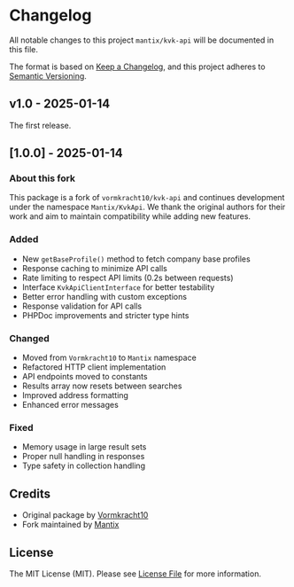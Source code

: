 # Changelog

All notable changes to this project `mantix/kvk-api` will be documented in this file.

The format is based on [Keep a Changelog](https://keepachangelog.com/en/1.0.0/),
and this project adheres to [Semantic Versioning](https://semver.org/spec/v2.0.0.html).

## v1.0 - 2025-01-14

The first release.

## [1.0.0] - 2025-01-14

### About this fork

This package is a fork of `vormkracht10/kvk-api` and continues development under the namespace `Mantix/KvkApi`. We thank the original authors for their work and aim to maintain compatibility while adding new features.

### Added

- New `getBaseProfile()` method to fetch company base profiles
- Response caching to minimize API calls
- Rate limiting to respect API limits (0.2s between requests)
- Interface `KvkApiClientInterface` for better testability
- Better error handling with custom exceptions
- Response validation for API calls
- PHPDoc improvements and stricter type hints

### Changed

- Moved from `Vormkracht10` to `Mantix` namespace
- Refactored HTTP client implementation
- API endpoints moved to constants
- Results array now resets between searches
- Improved address formatting
- Enhanced error messages

### Fixed

- Memory usage in large result sets
- Proper null handling in responses
- Type safety in collection handling

## Credits

- Original package by [Vormkracht10](https://github.com/vormkracht10/kvk-api)
- Fork maintained by [Mantix](https://github.com/mantix)

## License

The MIT License (MIT). Please see [License File](LICENSE.md) for more information.
